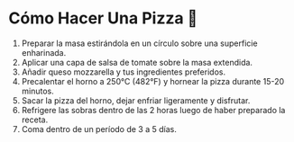 # Cómo Hacer Una Pizza 🍕

1. Preparar la masa estirándola en un círculo sobre una superficie enharinada.
2. Aplicar una capa de salsa de tomate sobre la masa extendida.
3. Añadir queso mozzarella y tus ingredientes preferidos.
4. Precalentar el horno a 250°C (482°F) y hornear la pizza durante 15-20 minutos.
5. Sacar la pizza del horno, dejar enfriar ligeramente y disfrutar.
6. Refrigere las sobras dentro de las 2 horas luego de haber preparado la receta. 
7. Coma dentro de un período de 3 a 5 días.
